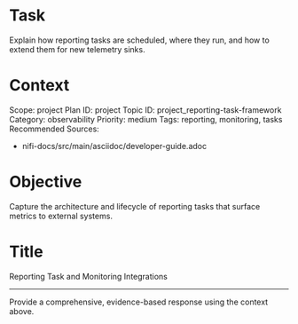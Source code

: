 # Task
Explain how reporting tasks are scheduled, where they run, and how to extend them for new telemetry sinks.

# Context
Scope: project
Plan ID: project
Topic ID: project_reporting-task-framework
Category: observability
Priority: medium
Tags: reporting, monitoring, tasks
Recommended Sources:
- nifi-docs/src/main/asciidoc/developer-guide.adoc

# Objective
Capture the architecture and lifecycle of reporting tasks that surface metrics to external systems.

# Title
Reporting Task and Monitoring Integrations

---

Provide a comprehensive, evidence-based response using the context above.
